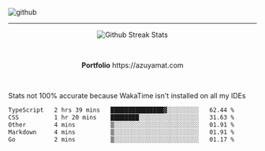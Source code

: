 ![github](https://media.discordapp.net/attachments/881363147364118528/1142610121697021952/background.png?width=1000&height=300)<br>
___
<p align="center">
  <img alt="Github Streak Stats" src="https://streak-stats.demolab.com?user=Azuyamat&theme=transparent&hide_border=true"/>
</p><br>
<p align="center">
      <strong>Portfolio</strong> https://azuyamat.com
</p><br>

Stats not 100% accurate because WakaTime isn't installed on all my IDEs
<!--START_SECTION:waka-->

```txt
TypeScript   2 hrs 39 mins   ███████████████▓░░░░░░░░░   62.44 %
CSS          1 hr 20 mins    ████████░░░░░░░░░░░░░░░░░   31.63 %
Other        4 mins          ▒░░░░░░░░░░░░░░░░░░░░░░░░   01.91 %
Markdown     4 mins          ▒░░░░░░░░░░░░░░░░░░░░░░░░   01.91 %
Go           2 mins          ▒░░░░░░░░░░░░░░░░░░░░░░░░   01.17 %
```

<!--END_SECTION:waka-->
